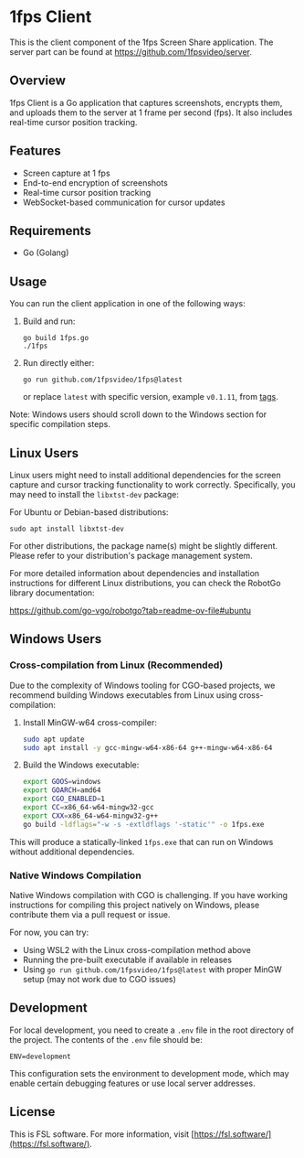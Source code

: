 # 1fps Client

This is the client component of the 1fps Screen Share application. The server part can be found at https://github.com/1fpsvideo/server.

## Overview

1fps Client is a Go application that captures screenshots, encrypts them, and uploads them to the server at 1 frame per second (fps). It also includes real-time cursor position tracking.

## Features

- Screen capture at 1 fps
- End-to-end encryption of screenshots
- Real-time cursor position tracking
- WebSocket-based communication for cursor updates

## Requirements

- Go (Golang)

## Usage

You can run the client application in one of the following ways:

1. Build and run:
   ```shell
   go build 1fps.go
   ./1fps
   ```

2. Run directly either:
   ```shell
   go run github.com/1fpsvideo/1fps@latest
   ```
   or replace `latest` with specific version, example `v0.1.11`, from [tags](https://github.com/1fpsvideo/1fps/tags).

Note: Windows users should scroll down to the Windows section for specific compilation steps.

## Linux Users

Linux users might need to install additional dependencies for the screen capture and cursor tracking functionality to work correctly. Specifically, you may need to install the `libxtst-dev` package:

For Ubuntu or Debian-based distributions:

```shell
sudo apt install libxtst-dev
```

For other distributions, the package name(s) might be slightly different. Please refer to your distribution's package management system.

For more detailed information about dependencies and installation instructions for different Linux distributions, you can check the RobotGo library documentation:

https://github.com/go-vgo/robotgo?tab=readme-ov-file#ubuntu

## Windows Users

### Cross-compilation from Linux (Recommended)

Due to the complexity of Windows tooling for CGO-based projects, we recommend building Windows executables from Linux using cross-compilation:

1. Install MinGW-w64 cross-compiler:
   ```bash
   sudo apt update
   sudo apt install -y gcc-mingw-w64-x86-64 g++-mingw-w64-x86-64
   ```

2. Build the Windows executable:
   ```bash
   export GOOS=windows
   export GOARCH=amd64
   export CGO_ENABLED=1
   export CC=x86_64-w64-mingw32-gcc
   export CXX=x86_64-w64-mingw32-g++
   go build -ldflags="-w -s -extldflags '-static'" -o 1fps.exe
   ```

This will produce a statically-linked `1fps.exe` that can run on Windows without additional dependencies.

### Native Windows Compilation

Native Windows compilation with CGO is challenging. If you have working instructions for compiling this project natively on Windows, please contribute them via a pull request or issue.

For now, you can try:
- Using WSL2 with the Linux cross-compilation method above
- Running the pre-built executable if available in releases
- Using `go run github.com/1fpsvideo/1fps@latest` with proper MinGW setup (may not work due to CGO issues)

## Development

For local development, you need to create a `.env` file in the root directory of the project. The contents of the `.env` file should be:

```
ENV=development
```

This configuration sets the environment to development mode, which may enable certain debugging features or use local server addresses.

## License

This is FSL software. For more information, visit [https://fsl.software/](https://fsl.software/).
